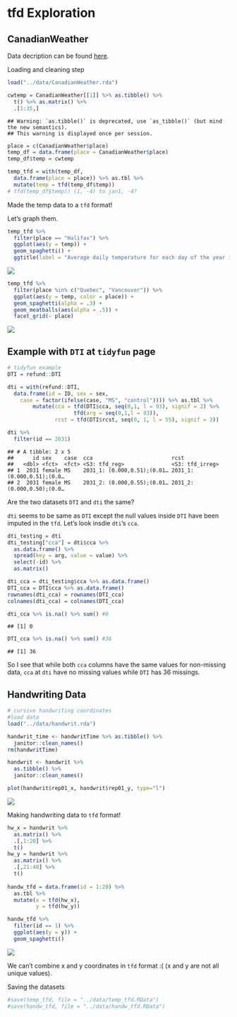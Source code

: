 tfd Exploration
================

## CanadianWeather

Data decription can be found
[here](https://www.rdocumentation.org/packages/fda/versions/2.4.8/topics/CanadianWeather).

Loading and cleaning step

``` r
load("../data/CanadianWeather.rda")

cwtemp = CanadianWeather[[1]] %>% as.tibble() %>%
  t() %>% as.matrix() %>%
  .[1:35,]
```

    ## Warning: `as.tibble()` is deprecated, use `as_tibble()` (but mind the new semantics).
    ## This warning is displayed once per session.

``` r
place = c(CanadianWeather$place)
temp_df = data.frame(place = CanadianWeather$place)
temp_df$temp = cwtemp

temp_tfd = with(temp_df, 
  data.frame(place = place)) %>% as.tbl %>% 
  mutate(temp = tfd(temp_df$temp))
# tfd(temp_df$temp)) (1, -4) to jan1, -4? 
```

Made the temp data to a `tfd` format\!

Let’s graph them.

``` r
temp_tfd %>% 
  filter(place == "Halifax") %>% 
  ggplot(aes(y = temp)) + 
  geom_spaghetti() +
  ggtitle(label = "Average daily temperature for each day of the year in Halifax")
```

![](preparation_files/figure-gfm/unnamed-chunk-2-1.png)<!-- -->

``` r
temp_tfd %>%  
  filter(place %in% c("Quebec", "Vancouver")) %>% 
  ggplot(aes(y = temp, color = place)) + 
  geom_spaghetti(alpha = .3) + 
  geom_meatballs(aes(alpha = .5)) +
  facet_grid(~ place)
```

![](preparation_files/figure-gfm/unnamed-chunk-2-2.png)<!-- -->

## Example with `DTI` at `tidyfun` page

``` r
# tidyfun example
DTI = refund::DTI

dti = with(refund::DTI, 
  data.frame(id = ID, sex = sex, 
    case = factor(ifelse(case, "MS", "control")))) %>% as.tbl %>% 
        mutate(cca = tfd(DTI$cca, seq(0,1, l = 93), signif = 2) %>%
                     tfd(arg = seq(0,1,l = 93)),
               rcst = tfd(DTI$rcst, seq(0, 1, l = 55), signif = 3))

dti %>%
  filter(id == 2031)
```

    ## # A tibble: 2 x 5
    ##      id sex    case  cca                         rcst                      
    ##   <dbl> <fct>  <fct> <S3: tfd_reg>               <S3: tfd_irreg>           
    ## 1  2031 female MS    2031_1: (0.000,0.51);(0.01… 2031_1: (0.000,0.51);(0.0…
    ## 2  2031 female MS    2031_2: (0.000,0.55);(0.01… 2031_2: (0.000,0.50);(0.0…

Are the two datasets `DTI` and `dti` the same?

`dti` seems to be same as `DTI` except the null values inside `DTI` have
been imputed in the `tfd`. Let’s look insdie `dti`’s `cca`.

``` r
dti_testing = dti
dti_testing["cca"] = dti$cca %>% 
  as.data.frame() %>%
  spread(key = arg, value = value) %>%
  select(-id) %>%
  as.matrix() 

dti_cca = dti_testing$cca %>% as.data.frame()
DTI_cca = DTI$cca %>% as.data.frame()
rownames(dti_cca) = rownames(DTI_cca)
colnames(dti_cca) = colnames(DTI_cca)

dti_cca %>% is.na() %>% sum() #0 
```

    ## [1] 0

``` r
DTI_cca %>% is.na() %>% sum() #36
```

    ## [1] 36

So I see that while both `cca` columns have the same values for
non-missing data, `cca` at `dti` have no missing values while `DTI` has
36 missings.

## Handwriting Data

``` r
# cursive handwriting coordinates
#load data
load("../data/handwrit.rda")

handwrit_time <- handwritTime %>% as.tibble() %>%
  janitor::clean_names()
rm(handwritTime)

handwrit <- handwrit %>%
  as.tibble() %>%
  janitor::clean_names()
```

``` r
plot(handwrit$rep01_x, handwrit$rep01_y, type="l")
```

![](preparation_files/figure-gfm/unnamed-chunk-6-1.png)<!-- -->

Making handwriting data to `tfd` format\!

``` r
hw_x = handwrit %>% 
  as.matrix() %>%
  .[,1:20] %>%
  t()
hw_y = handwrit %>% 
  as.matrix() %>%
  .[,21:40] %>%
  t()
  
handw_tfd = data.frame(id = 1:20) %>%
  as.tbl %>% 
  mutate(x = tfd(hw_x),
         y = tfd(hw_y))

handw_tfd %>% 
  filter(id == 1) %>% 
  ggplot(aes(y = y)) + 
  geom_spaghetti()
```

![](preparation_files/figure-gfm/unnamed-chunk-7-1.png)<!-- -->

We can’t combine x and y coordinates in `tfd` format :( (x and y are not
all unique values).

Saving the datasets

``` r
#save(temp_tfd, file = "../data/temp_tfd.RData")
#save(handw_tfd, file = "../data/handw_tfd.RData")
```
